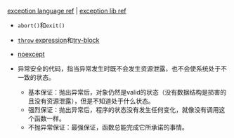 [exception language ref](https://en.cppreference.com/w/cpp/language/exceptions) | [exception lib ref](https://en.cppreference.com/w/cpp/error/exception)

+ `abort()`和`exit()`
+ [`throw` expression](https://en.cppreference.com/w/cpp/language/throw)和[try-block](https://en.cppreference.com/w/cpp/language/try_catch)
+ [noexcept](https://en.cppreference.com/w/cpp/language/noexcept)

+ 异常安全的代码，指当异常发生时既不会发生资源泄露，也不会使系统处于不一致的状态。
	+ 基本保证：抛出异常后，对象仍然是valid的状态（没有数据结构是损害的且没有资源泄露），但是不知道处于什么状态。
	+ 强烈保证：抛出异常后，程序的状态没有发生任何变化，就像没有调用这个函数一样。
	+ 不抛异常保证：最强保证，函数总能完成它所承诺的事情。
